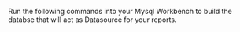 Run the following commands into your Mysql Workbench to build the databse that will act as Datasource for your reports.
